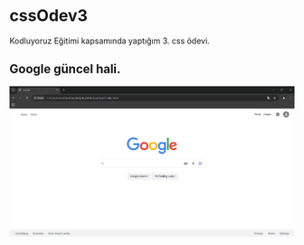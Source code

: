 # cssOdev3
Kodluyoruz Eğitimi kapsamında yaptığım 3. css ödevi.
## Google güncel hali.
![Proje Görseli](https://github.com/iremsena6/cssOdev3/blob/main/projeGorseli.png)
